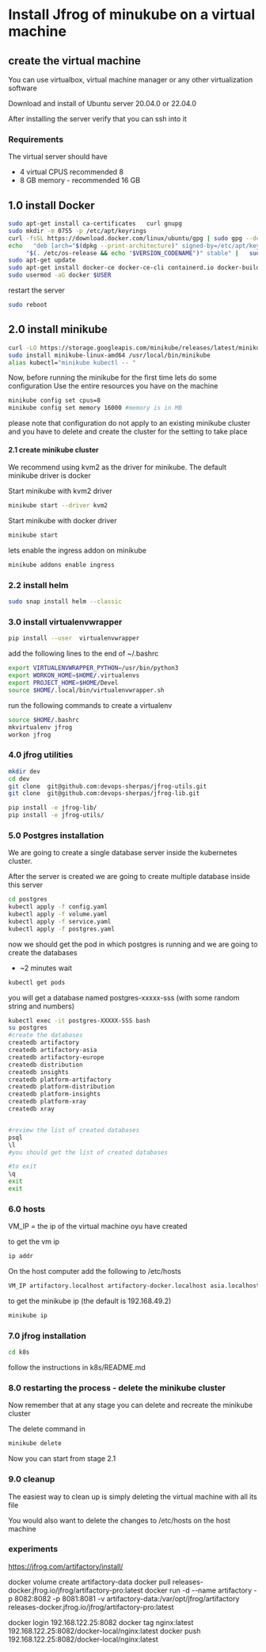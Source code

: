 # Install Jfrog of minukube on a virtual machine #

## create the virtual machine ##
You can use virtualbox, virtual machine manager or any other virtualization software 

Download and install of Ubuntu server 20.04.0 or 22.04.0

After installing the server verify that you can ssh into it

### Requirements ###

The virtual server should have 
- 4 virtual CPUS recommended 8
- 8 GB memory - recommended 16 GB


## 1.0 install Docker ##
```bash    
sudo apt-get install ca-certificates   curl gnupg
sudo mkdir -m 0755 -p /etc/apt/keyrings
curl -fsSL https://download.docker.com/linux/ubuntu/gpg | sudo gpg --dearmor -o /etc/apt/keyrings/docker.gpg
echo   "deb [arch="$(dpkg --print-architecture)" signed-by=/etc/apt/keyrings/docker.gpg] https://download.docker.com/linux/ubuntu \
     "$(. /etc/os-release && echo "$VERSION_CODENAME")" stable" |   sudo tee /etc/apt/sources.list.d/docker.list > /dev/null
sudo apt-get update
sudo apt-get install docker-ce docker-ce-cli containerd.io docker-buildx-plugin docker-compose-plugin
sudo usermod -aG docker $USER

```
restart the server
```bash
sudo reboot
```

## 2.0 install minikube ##

```bash
curl -LO https://storage.googleapis.com/minikube/releases/latest/minikube-linux-amd64
sudo install minikube-linux-amd64 /usr/local/bin/minikube
alias kubectl="minikube kubectl -- "
```

Now, before running the minikube for the first time lets do some configuration
Use the entire resources you have on the machine 

```bash
minikube config set cpus=8
minikube config set memory 16000 #memory is in MB
```
please note that configuration do not apply to an existing minikube cluster and you have to delete and create the cluster for the setting to take place

#### 2.1 create minikube cluster ####

We recommend using kvm2 as the driver for minikube. 
The default minikube driver is docker

Start minikube with kvm2 driver 

```bash
minikube start --driver kvm2
```
Start minikube with docker driver 

```bash
minikube start
```



lets enable the ingress addon on minikube

```bash
minikube addons enable ingress
```

### 2.2 install helm ###

```bash
sudo snap install helm --classic 
```

### 3.0 install virtualenvwrapper ###

```bash
pip install --user  virtualenvwrapper
```

add the following lines to the end of ~/.bashrc
```bash 
export VIRTUALENVWRAPPER_PYTHON=/usr/bin/python3
export WORKON_HOME=$HOME/.virtualenvs
export PROJECT_HOME=$HOME/Devel
source $HOME/.local/bin/virtualenvwrapper.sh

```
run the following commands to create a virtualenv 
```bash 
source $HOME/.bashrc
mkvirtualenv jfrog
workon jfrog
```


### 4.0 jfrog utilities ###

```bash 
mkdir dev
cd dev
git clone  git@github.com:devops-sherpas/jfrog-utils.git
git clone  git@github.com:devops-sherpas/jfrog-lib.git

pip install -e jfrog-lib/
pip install -e jfrog-utils/
```


### 5.0 Postgres installation ###  

We are going to create a single database server inside the kubernetes cluster.

After the server is created we are going to create multiple database inside this server 

```bash
cd postgres
kubectl apply -f config.yaml
kubectl apply -f volume.yaml
kubectl apply -f service.yaml
kubectl apply -f postgres.yaml
```


now we should get the pod in which postgres is running and we are going to create the databases
 - ~2 minutes wait  
```bash
kubectl get pods
```

you will get a database named postgres-xxxxx-sss (with some random string and numbers)

```bash
kubectl exec -it postgres-XXXXX-SSS bash
su postgres
#create the databases
createdb artifactory           
createdb artifactory-asia      
createdb artifactory-europe    
createdb distribution          
createdb insights              
createdb platform-artifactory  
createdb platform-distribution 
createdb platform-insights     
createdb platform-xray         
createdb xray                  


#review the list of created databases
psql
\l
#you should get the list of created databases

#to exit 
\q
exit 
exit
```

### 6.0 hosts ###

VM_IP = the ip of the virtual machine oyu have created 

to get the vm ip 
```bash 
ip addr
```


On the host computer add the following to /etc/hosts

```bash
VM_IP artifactory.localhost artifactory-docker.localhost asia.localhost europe.localhost

```

to get the minikube ip (the default is 192.168.49.2)

```bash
minikube ip
```

### 7.0 jfrog installation ### 

```bash 
cd k8s 
```
follow the instructions in  k8s/README.md 


### 8.0 restarting the process - delete the minikube cluster ###

Now remember that at any stage you can delete and recreate the minikube cluster


The delete command in 
```bash 
minikube delete
```

Now you can start from stage  2.1



### 9.0 cleanup ###

The easiest way to clean up is simply deleting the virtual machine with all its file 

You would also want to delete the changes to /etc/hosts on the host machine 




### experiments ###
https://jfrog.com/artifactory/install/

docker volume create artifactory-data
docker pull releases-docker.jfrog.io/jfrog/artifactory-pro:latest
docker run -d --name artifactory -p 8082:8082 -p 8081:8081 -v artifactory-data:/var/opt/jfrog/artifactory releases-docker.jfrog.io/jfrog/artifactory-pro:latest


docker login 192.168.122.25:8082
docker tag nginx:latest 192.168.122.25:8082/docker-local/nginx:latest
docker push 192.168.122.25:8082/docker-local/nginx:latest


